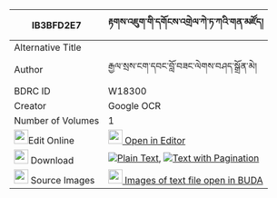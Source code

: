 |IB3BFD2E7|རྟགས་འཇུག་གི་དགོངས་འགྲེལ་ཀེ་ཏ་ཀའི་གན་མཛོད། 
| --- | --- 
|Alternative Title |
|Author| རྒྱལ་སྲས་ངག་དབང་བློ་བཟང་ལེགས་བཤད་སྒྲོན་མེ།
|BDRC ID | W18300
|Creator | Google OCR
|Number of Volumes| 1
|<img width="25" src="https://img.icons8.com/color/25/000000/edit-property.png">Edit Online| [<img width="25" src="https://avatars.githubusercontent.com/u/45091458?s=200&v=4"> Open in Editor](http://editor.openpecha.org/IB3BFD2E7)
|<img width="25" src="https://img.icons8.com/fluent/48/000000/download-2.png"/>  Download | [![](https://img.icons8.com/color/20/000000/txt.png)Plain Text](https://github.com/Openpecha/IB3BFD2E7/releases/download/v1/takjuk_gi_gongdrel_ketaka_i_ge_plain_IB3BFD2E7.zip), [![](https://img.icons8.com/color/20/000000/txt.png)Text with Pagination](https://github.com/Openpecha/IB3BFD2E7/releases/download/v1/takjuk_gi_gongdrel_ketaka_i_ge_pages_IB3BFD2E7.zip)
|<img width="25" src="https://img.icons8.com/plasticine/100/000000/pictures-folder.png"/>  Source Images | [<img width="25" src="https://library.bdrc.io/icons/BUDA-small.svg"> Images of text file open in BUDA](https://library.bdrc.io/show/bdr:W18300)